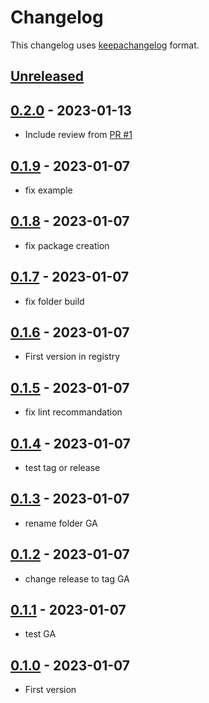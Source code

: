 # Changelog

This changelog uses [keepachangelog](http://keepachangelog.com) format.

## [Unreleased][]

## [0.2.0][] - 2023-01-13

- Include review from [PR #1](https://github.com/stawen/azure-certificate/pull/1)

## [0.1.9][] - 2023-01-07

- fix example

## [0.1.8][] - 2023-01-07

- fix package creation

## [0.1.7][] - 2023-01-07

- fix folder build

## [0.1.6][] - 2023-01-07

- First version in registry

## [0.1.5][] - 2023-01-07

- fix lint recommandation

## [0.1.4][] - 2023-01-07

- test tag or release

## [0.1.3][] - 2023-01-07

- rename folder GA

## [0.1.2][] - 2023-01-07

- change release to tag GA

## [0.1.1][] - 2023-01-07

- test GA

## [0.1.0][] - 2023-01-07

- First version

[Unreleased]: https://github.com/stawen/azure-certificate/compare/v0.2.0...HEAD
[0.2.0]: https://github.com/stawen/azure-certificate/compare/v0.1.9...v0.2.0
[0.1.9]: https://github.com/stawen/azure-certificate/compare/v0.1.8...v0.1.9
[0.1.8]: https://github.com/stawen/azure-certificate/compare/v0.1.7...v0.1.8
[0.1.7]: https://github.com/stawen/azure-certificate/compare/v0.1.6...v0.1.7
[0.1.6]: https://github.com/stawen/azure-certificate/compare/v0.1.5...v0.1.6
[0.1.5]: https://github.com/stawen/azure-certificate/compare/v0.1.4...v0.1.5
[0.1.4]: https://github.com/stawen/azure-certificate/compare/v0.1.3...v0.1.4
[0.1.3]: https://github.com/stawen/azure-certificate/compare/v0.1.2...v0.1.3
[0.1.2]: https://github.com/stawen/azure-certificate/compare/v0.1.1...v0.1.2
[0.1.1]: https://github.com/stawen/azure-certificate/compare/v0.1.0...v0.1.1
[0.1.0]: https://github.com/stawen/azure-certificate/tree/v0.1.0